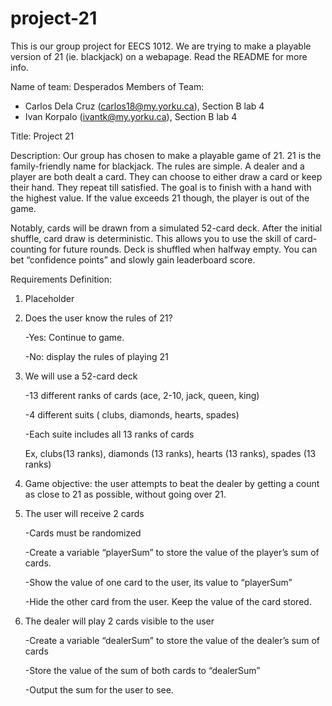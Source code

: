 # project-21
This is our group project for EECS 1012. We are trying to make a playable version of 21 (ie. blackjack) on a webapage. Read the README for more info.

Name of team: Desperados
Members of Team:
- Carlos Dela Cruz (carlos18@my.yorku.ca), Section B lab 4
- Ivan Korpalo (ivantk@my.yorku.ca), Section B lab 4

Title: Project 21

Description: Our group has chosen to make a playable game of 21. 21 is the family-friendly name for blackjack. The rules are simple. A dealer and a player are both dealt a card. They can choose to either draw a card or keep their hand. They repeat till satisfied. The goal is to finish with a hand with the highest value. If the value exceeds 21 though, the player is out of the game.

Notably, cards will be drawn from a simulated 52-card deck. After the initial shuffle, card draw is deterministic. This allows you to use the skill of card-counting for future rounds. Deck is shuffled when halfway empty. You can bet “confidence points” and slowly gain leaderboard score.


Requirements Definition:

1. Placeholder

2. Does the user know the rules of 21?

    -Yes: Continue to game.
    
    -No: display the rules of playing 21
    
3. We will use a 52-card deck

    -13 different ranks of cards (ace, 2-10, jack, queen, king)
    
    -4 different suits ( clubs, diamonds, hearts, spades)
    
    -Each suite includes all 13 ranks of cards
    
      Ex, clubs(13 ranks), diamonds (13 ranks), hearts (13 ranks), spades (13 ranks)
      
4. Game objective: the user attempts to beat the dealer by getting a count as close to 21 as possible, without going over 21.

5. The user will receive 2 cards

    -Cards must be randomized
    
    -Create a variable “playerSum” to store the value of the player’s sum of cards.
    
    -Show the value of one card to the user, its  value to “playerSum”
    
    -Hide the other card from the user. Keep the value of the card stored.

6. The dealer will play 2 cards visible to the user

    -Create a variable “dealerSum” to store the value of the dealer’s sum of cards
    
    -Store the value of the sum of both cards to “dealerSum”
    
    -Output the sum for the user to see.

